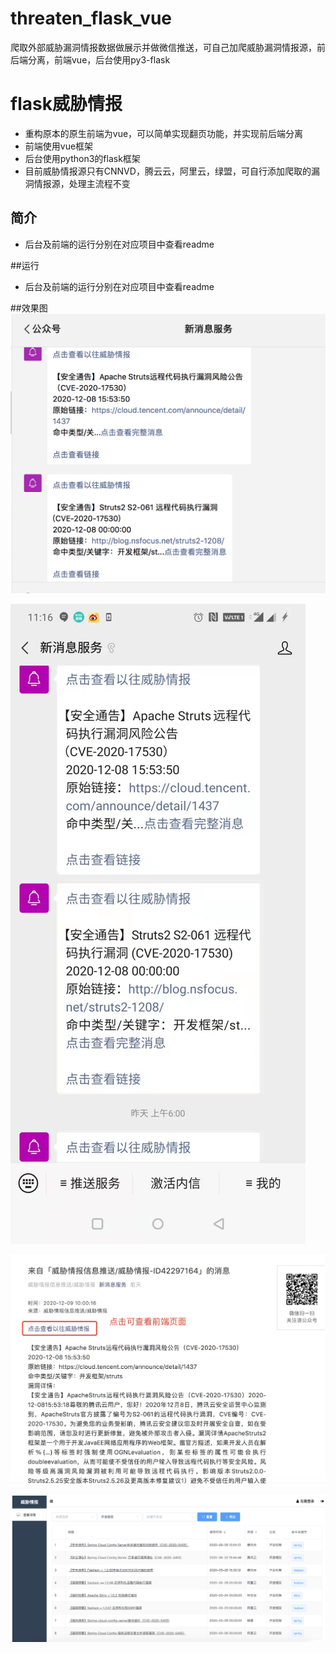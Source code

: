 # threaten_flask_vue
爬取外部威胁漏洞情报数据做展示并做微信推送，可自己加爬威胁漏洞情报源，前后端分离，前端vue，后台使用py3-flask

# flask威胁情报
-   重构原本的原生前端为vue，可以简单实现翻页功能，并实现前后端分离
-   前端使用vue框架
-   后台使用python3的flask框架
-   目前威胁情报源只有CNNVD，腾云云，阿里云，绿盟，可自行添加爬取的漏洞情报源，处理主流程不变

## 简介
-   后台及前端的运行分别在对应项目中查看readme

##运行
-   后台及前端的运行分别在对应项目中查看readme

##效果图
![效果图](./后台flask/other/微信效果图.png "效果图")

![效果图](./后台flask/other/手机端查看图.jpeg "效果图")

![效果图](./后台flask/other/微信推送详情.png "效果图")

![效果图](./后台flask/other/前端效果图.png "效果图")

